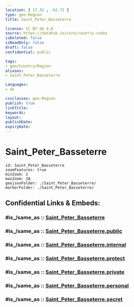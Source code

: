 ```yaml
---
location: [ 17.32 , -62.71 ] 
type: geo-Region
title: Saint_Peter_Basseterre

license: CC BY-SA 4.0
source: https://datahub.io/core/country-codes
isDeleted: false
isReadOnly: false
draft: false
confidential: public

tags:
- geo/Country/Region
aliases:
- Saint_Peter_Basseterre

Languages:
- de

cssclasses: geo-Region
publish: true
linkTitle: 
keywords: 
layout: 
publishDate: 
expiryDate: 
---
```


# Saint_Peter_Basseterre

```leaflet
id: Saint_Peter_Basseterre
zoomFeatures: true 
minZoom: 2 
maxZoom: 18
geojsonFolder: ./Saint_Peter_Basseterre/
markerFolder: ./Saint_Peter_Basseterre/
```


## Confidential Links & Embeds: 

### #is_/same_as :: [Saint_Peter_Basseterre](/_Standards/Earth/Continent/America~Caribbean/Saint_Kitts_and_Nevis~Islands/parishes~Saint_Kitts_and_Nevis/Saint_Peter_Basseterre.md) 

### #is_/same_as :: [Saint_Peter_Basseterre.public](/_public/Earth/Continent/America~Caribbean/Saint_Kitts_and_Nevis~Islands/parishes~Saint_Kitts_and_Nevis/Saint_Peter_Basseterre.public.md) 

### #is_/same_as :: [Saint_Peter_Basseterre.internal](/_internal/Earth/Continent/America~Caribbean/Saint_Kitts_and_Nevis~Islands/parishes~Saint_Kitts_and_Nevis/Saint_Peter_Basseterre.internal.md) 

### #is_/same_as :: [Saint_Peter_Basseterre.protect](/_protect/Earth/Continent/America~Caribbean/Saint_Kitts_and_Nevis~Islands/parishes~Saint_Kitts_and_Nevis/Saint_Peter_Basseterre.protect.md) 

### #is_/same_as :: [Saint_Peter_Basseterre.private](/_private/Earth/Continent/America~Caribbean/Saint_Kitts_and_Nevis~Islands/parishes~Saint_Kitts_and_Nevis/Saint_Peter_Basseterre.private.md) 

### #is_/same_as :: [Saint_Peter_Basseterre.personal](/_personal/Earth/Continent/America~Caribbean/Saint_Kitts_and_Nevis~Islands/parishes~Saint_Kitts_and_Nevis/Saint_Peter_Basseterre.personal.md) 

### #is_/same_as :: [Saint_Peter_Basseterre.secret](/_secret/Earth/Continent/America~Caribbean/Saint_Kitts_and_Nevis~Islands/parishes~Saint_Kitts_and_Nevis/Saint_Peter_Basseterre.secret.md)

